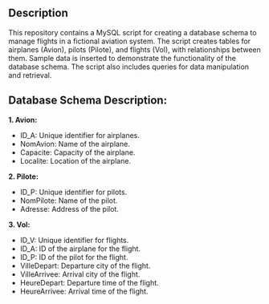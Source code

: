 ## Description
This repository contains a MySQL script for creating a database schema to manage flights in a fictional aviation system. The script creates tables for airplanes (Avion), pilots (Pilote), and flights (Vol), with relationships between them. Sample data is inserted to demonstrate the functionality of the database schema. The script also includes queries for data manipulation and retrieval.

## Database Schema Description:
**1. Avion:**
  - ID_A: Unique identifier for airplanes.
  - NomAvion: Name of the airplane.
  - Capacite: Capacity of the airplane.
  - Localite: Location of the airplane.  

**2. Pilote:**
  - ID_P: Unique identifier for pilots.
  - NomPilote: Name of the pilot.
  - Adresse: Address of the pilot.  

**3. Vol:**
  - ID_V: Unique identifier for flights.
  - ID_A: ID of the airplane for the flight.
  - ID_P: ID of the pilot for the flight.
  - VilleDepart: Departure city of the flight.
  - VilleArrivee: Arrival city of the flight.
  - HeureDepart: Departure time of the flight.
  - HeureArrivee: Arrival time of the flight.
